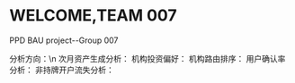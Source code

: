 # WELCOME,TEAM 007
PPD BAU project--Group 007

分析方向：\n
次月资产生成分析：
机构投资偏好：
机构路由排序：
用户确认率分析：
非持牌开户流失分析：
